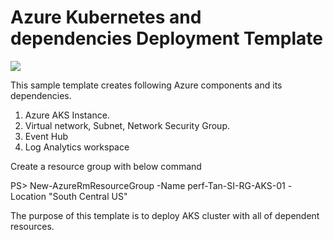 # Azure Kubernetes and dependencies Deployment Template

<a href="https://azuredeploy.net/" target="_blank">
    <img src="https://azurecomcdn.azureedge.net/mediahandler/acomblog/media/Default/blog/deploybutton.png"/>
</a>


This sample template creates following Azure components and its dependencies.

1. Azure AKS Instance.
2. Virtual network, Subnet, Network Security Group.
3. Event Hub
4. Log Analytics workspace

Create a resource group with below command

PS> New-AzureRmResourceGroup -Name perf-Tan-SI-RG-AKS-01 -Location "South Central US"

The purpose of this template is to deploy AKS cluster with all of dependent resources.
